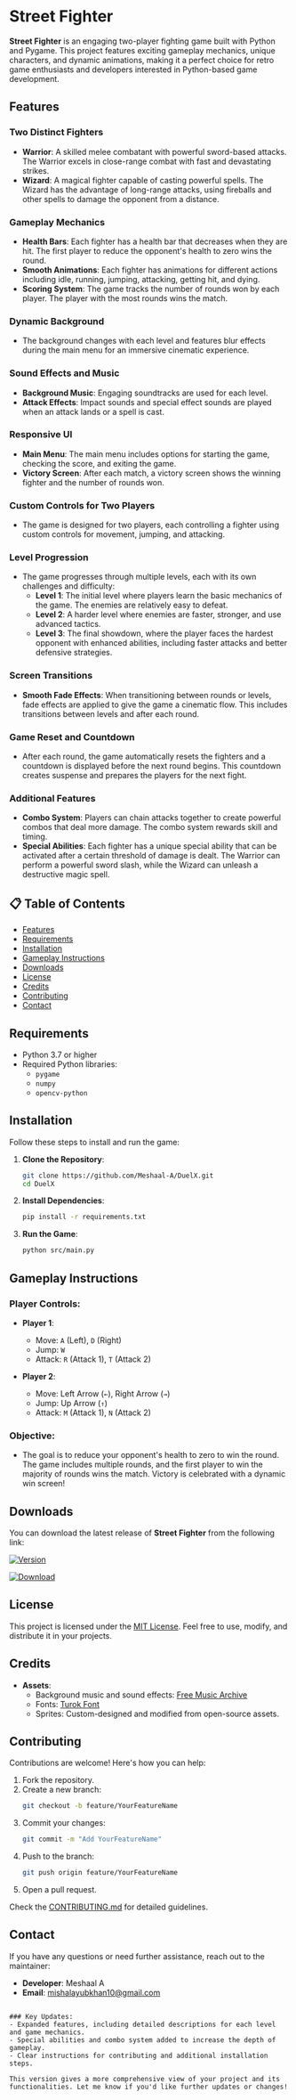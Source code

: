 

# Street Fighter

**Street Fighter** is an engaging two-player fighting game built with Python and Pygame. This project features exciting gameplay mechanics, unique characters, and dynamic animations, making it a perfect choice for retro game enthusiasts and developers interested in Python-based game development.

## Features
### **Two Distinct Fighters**
- **Warrior**: A skilled melee combatant with powerful sword-based attacks. The Warrior excels in close-range combat with fast and devastating strikes. 
- **Wizard**: A magical fighter capable of casting powerful spells. The Wizard has the advantage of long-range attacks, using fireballs and other spells to damage the opponent from a distance.

### **Gameplay Mechanics**
- **Health Bars**: Each fighter has a health bar that decreases when they are hit. The first player to reduce the opponent's health to zero wins the round.
- **Smooth Animations**: Each fighter has animations for different actions including idle, running, jumping, attacking, getting hit, and dying.
- **Scoring System**: The game tracks the number of rounds won by each player. The player with the most rounds wins the match.

### **Dynamic Background**
- The background changes with each level and features blur effects during the main menu for an immersive cinematic experience.

### **Sound Effects and Music**
- **Background Music**: Engaging soundtracks are used for each level.
- **Attack Effects**: Impact sounds and special effect sounds are played when an attack lands or a spell is cast.

### **Responsive UI**
- **Main Menu**: The main menu includes options for starting the game, checking the score, and exiting the game.
- **Victory Screen**: After each match, a victory screen shows the winning fighter and the number of rounds won.

### **Custom Controls for Two Players**
- The game is designed for two players, each controlling a fighter using custom controls for movement, jumping, and attacking.

### **Level Progression**
- The game progresses through multiple levels, each with its own challenges and difficulty:
  - **Level 1**: The initial level where players learn the basic mechanics of the game. The enemies are relatively easy to defeat.
  - **Level 2**: A harder level where enemies are faster, stronger, and use advanced tactics.
  - **Level 3**: The final showdown, where the player faces the hardest opponent with enhanced abilities, including faster attacks and better defensive strategies.

### **Screen Transitions**
- **Smooth Fade Effects**: When transitioning between rounds or levels, fade effects are applied to give the game a cinematic flow. This includes transitions between levels and after each round.

### **Game Reset and Countdown**
- After each round, the game automatically resets the fighters and a countdown is displayed before the next round begins. This countdown creates suspense and prepares the players for the next fight.

### **Additional Features**
- **Combo System**: Players can chain attacks together to create powerful combos that deal more damage. The combo system rewards skill and timing.
- **Special Abilities**: Each fighter has a unique special ability that can be activated after a certain threshold of damage is dealt. The Warrior can perform a powerful sword slash, while the Wizard can unleash a destructive magic spell.

## 📋 Table of Contents
- [Features](#features)
- [Requirements](#requirements)
- [Installation](#installation)
- [Gameplay Instructions](#gameplay-instructions)
- [Downloads](#downloads)
- [License](#license)
- [Credits](#credits)
- [Contributing](#contributing)
- [Contact](#contact)

## Requirements
- Python 3.7 or higher
- Required Python libraries:
  - `pygame`
  - `numpy`
  - `opencv-python`

## Installation

Follow these steps to install and run the game:

1. **Clone the Repository**:
   ```bash
   git clone https://github.com/Meshaal-A/DuelX.git
   cd DuelX
   ```

2. **Install Dependencies**:
   ```bash
   pip install -r requirements.txt
   ```

3. **Run the Game**:
   ```bash
   python src/main.py
   ```

## Gameplay Instructions

### Player Controls:
- **Player 1**:
  - Move: `A` (Left), `D` (Right)
  - Jump: `W`
  - Attack: `R` (Attack 1), `T` (Attack 2)

- **Player 2**:
  - Move: Left Arrow (`←`), Right Arrow (`→`)
  - Jump: Up Arrow (`↑`)
  - Attack: `M` (Attack 1), `N` (Attack 2)

### Objective:
- The goal is to reduce your opponent's health to zero to win the round. The game includes multiple rounds, and the first player to win the majority of rounds wins the match. Victory is celebrated with a dynamic win screen!

## Downloads
You can download the latest release of **Street Fighter** from the following link:

[![Version](https://img.shields.io/github/v/release/Meshaal-A/DuelX?color=%230567ff&label=Latest%20Release&style=for-the-badge)](https://github.com/Meshaal-A/DuelX/releases/latest) 

[![Download](https://custom-icon-badges.demolab.com/badge/-Download-0B6623?style=for-the-badge&logo=download&logoColor=white)](https://github.com/Meshaal-A/DuelX/releases/download/v1.1/Game.zip)


## License

This project is licensed under the [MIT License](LICENSE). Feel free to use, modify, and distribute it in your projects.

## Credits

- **Assets**:
  - Background music and sound effects: [Free Music Archive](https://freemusicarchive.org/)
  - Fonts: [Turok Font](https://www.fontspace.com/turok-font)
  - Sprites: Custom-designed and modified from open-source assets.

## Contributing

Contributions are welcome! Here's how you can help:
1. Fork the repository.
2. Create a new branch:
   ```bash
   git checkout -b feature/YourFeatureName
   ```
3. Commit your changes:
   ```bash
   git commit -m "Add YourFeatureName"
   ```
4. Push to the branch:
   ```bash
   git push origin feature/YourFeatureName
   ```
5. Open a pull request.

Check the [CONTRIBUTING.md](CONTRIBUTING.md) for detailed guidelines.

## Contact

If you have any questions or need further assistance, reach out to the maintainer:
- **Developer**: Meshaal A
- **Email**: [mishalayubkhan10@gmail.com](mailto:mishalayubkhan10@gmail.com)
```

### Key Updates:
- Expanded features, including detailed descriptions for each level and game mechanics.
- Special abilities and combo system added to increase the depth of gameplay.
- Clear instructions for contributing and additional installation steps.

This version gives a more comprehensive view of your project and its functionalities. Let me know if you'd like further updates or changes!